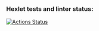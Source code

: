 ### Hexlet tests and linter status:
[![Actions Status](https://github.com/neihaoo/python-project-lvl3/workflows/hexlet-check/badge.svg)](https://github.com/neihaoo/python-project-lvl3/actions)